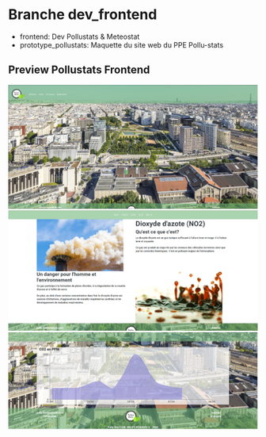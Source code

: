 # Branche dev_frontend

* frontend: Dev Pollustats & Meteostat
* prototype_pollustats: Maquette du site web du PPE Pollu-stats

## Preview Pollustats Frontend

![](preview/5.png)
![](preview/4.png)
![](preview/3.png)
